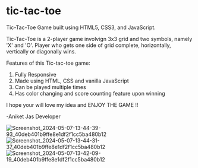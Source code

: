 # tic-tac-toe
Tic-Tac-Toe Game built using HTML5, CSS3, and JavaScript.

Tic-Tac-Toe is a 2-player game involvign 3x3 grid and two symbols, namely 'X' and 'O'.
Player who gets one side of grid complete, horizontally, vertically or diagonally wins.

Features of this Tic-tac-toe game:

1. Fully Responsive
2. Made using HTML, CSS and vanilla JavaScript
3. Can be played multiple times
4. Has color changing and score counting feature upon winning

I hope your will love my idea and ENJOY THE GAME !!

-Aniket Jas
Developer


![Screenshot_2024-05-07-13-44-39-93_40deb401b9ffe8e1df2f1cc5ba480b12](https://github.com/AniketJas/tic-tac-toe/assets/44704054/dca3f820-44d1-490e-b91e-b43b6e64a76c)
![Screenshot_2024-05-07-13-44-31-37_40deb401b9ffe8e1df2f1cc5ba480b12](https://github.com/AniketJas/tic-tac-toe/assets/44704054/1b4d7854-c380-4d95-aeec-16b4b0045151)
![Screenshot_2024-05-07-13-42-09-19_40deb401b9ffe8e1df2f1cc5ba480b12](https://github.com/AniketJas/tic-tac-toe/assets/44704054/52e0dcb7-2156-422f-984f-f5855a44f997)
